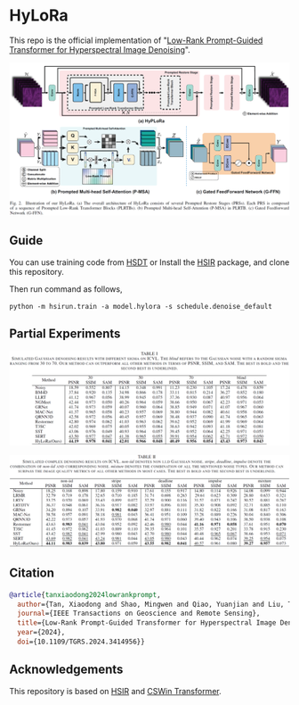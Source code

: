 # HyLoRa

This repo is the official implementation of "[Low-Rank Prompt-Guided Transformer for Hyperspectral Image Denoising](https://ieeexplore.ieee.org/document/10557690/)".

![本地路径](./asset/fig_01.png "Overall structure of HyLoRa")

## Guide
You can use training code from [HSDT](https://github.com/Zeqiang-Lai/HSDT)  or 
Install the [HSIR](https://github.com/bit-isp/HSIR) package, and clone this repository. 

Then run command as follows,
```
python -m hsirun.train -a model.hylora -s schedule.denoise_default
```

## Partial Experiments
![本地路径](./asset/tab_01.png "Overall structure of HyLoRa")

![本地路径](./asset/tab_02.png "Overall structure of HyLoRa")

## Citation

```bibtex
@article{tanxiaodong2024lowrankprompt,
  author={Tan, Xiaodong and Shao, Mingwen and Qiao, Yuanjian and Liu, Tiyao and Cao, Xiangyong},
  journal={IEEE Transactions on Geoscience and Remote Sensing}, 
  title={Low-Rank Prompt-Guided Transformer for Hyperspectral Image Denoising}, 
  year={2024},
  doi={10.1109/TGRS.2024.3414956}}
```
## Acknowledgements
This repository is based on [HSIR](https://github.com/bit-isp/HSIR) and [CSWin Transformer](https://github.com/microsoft/CSWin-Transformer).
